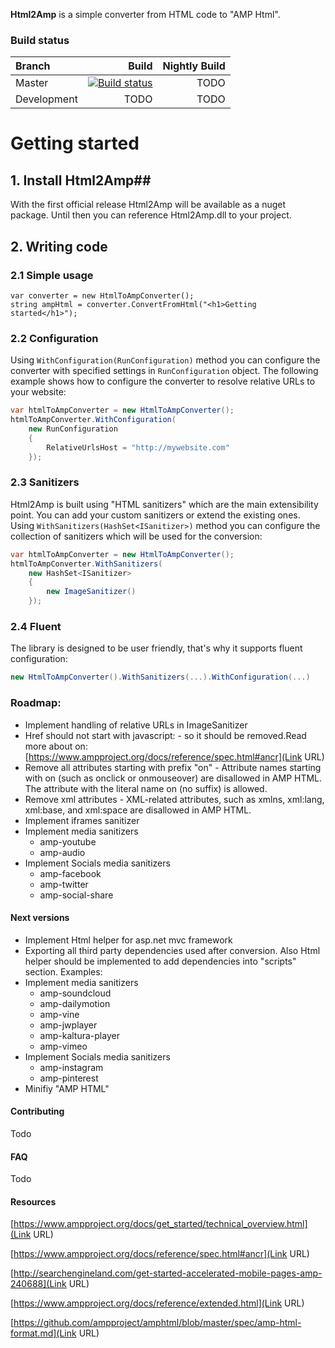 **Html2Amp** is a simple converter from HTML code to "AMP Html".

### Build status ###
| Branch | Build | Nightly Build |
|:---|------:|--------:|
Master | [![Build status](https://ci.appveyor.com/api/projects/status/y7lhe4iuu19juwjp/branch/master?svg=true)](https://ci.appveyor.com/project/SimeonNenov/html2amp/branch/master) | TODO
Development | TODO | TODO

# Getting started #
## 1. Install Html2Amp##
With the first official release Html2Amp will be available as a nuget package. Until then you can reference Html2Amp.dll to your project.

## 2. Writing code ##
### 2.1 Simple usage ###
```charp
var converter = new HtmlToAmpConverter();
string ampHtml = converter.ConvertFromHtml("<h1>Getting started</h1>");
```

### 2.2 Configuration ###
Using ``WithConfiguration(RunConfiguration)`` method you can configure the converter with specified settings in ``RunConfiguration`` object. The following example shows how to configure the converter to resolve relative URLs to your website:
```csharp
var htmlToAmpConverter = new HtmlToAmpConverter();
htmlToAmpConverter.WithConfiguration(
	new RunConfiguration
	{
		RelativeUrlsHost = "http://mywebsite.com"
	});
```

### 2.3 Sanitizers ###
Html2Amp is built using "HTML sanitizers" which are the main extensibility point. You can add your custom sanitizers or extend the existing ones. Using ``WithSanitizers(HashSet<ISanitizer>)`` method you can configure the collection of sanitizers which will be used for the conversion:
```csharp
var htmlToAmpConverter = new HtmlToAmpConverter();
htmlToAmpConverter.WithSanitizers(
	new HashSet<ISanitizer>
	{
		new ImageSanitizer()
	});
```

### 2.4 Fluent ###
The library is designed to be user friendly, that's why it supports fluent configuration:
```csharp
new HtmlToAmpConverter().WithSanitizers(...).WithConfiguration(...)
```
### Roadmap: ###
- Implement handling of relative URLs in ImageSanitizer
- Href should not start with javascript: - so it should be removed.Read more about on: [https://www.ampproject.org/docs/reference/spec.html#ancr](Link URL)
- Remove all attributes starting with prefix "on" - Attribute names starting with on (such as onclick or onmouseover)
	are disallowed in AMP HTML. The attribute with the literal name on (no suffix) is allowed.
- Remove xml attributes - XML-related attributes, such as xmlns, xml:lang, xml:base, and xml:space are disallowed in AMP HTML.
- Implement iframes sanitizer
- Implement media sanitizers
	- amp-youtube
	- amp-audio
- Implement Socials media sanitizers
	- amp-facebook
	- amp-twitter
	- amp-social-share

#### Next versions ####
- Implement Html helper for asp.net mvc framework
- Exporting all third party dependencies used after conversion. Also Html helper should be implemented to add dependencies into "scripts" section. Examples:
	<script async custom-element="amp-facebook" src="https://cdn.ampproject.org/v0/amp-facebook-0.1.js"></script>
	<script async custom-element="amp-youtube" src="https://cdn.ampproject.org/v0/amp-youtube-0.1.js"></script>
- Implement media sanitizers
	- amp-soundcloud
	- amp-dailymotion
	- amp-vine
	- amp-jwplayer
	- amp-kaltura-player
	- amp-vimeo
- Implement Socials media sanitizers
	- amp-instagram
	- amp-pinterest
- Minifiy "AMP HTML"

#### Contributing ####
Todo

#### FAQ ####
Todo

#### Resources ####
[https://www.ampproject.org/docs/get_started/technical_overview.html](Link URL)

[https://www.ampproject.org/docs/reference/spec.html#ancr](Link URL)

[http://searchengineland.com/get-started-accelerated-mobile-pages-amp-240688](Link URL)

[https://www.ampproject.org/docs/reference/extended.html](Link URL)

[https://github.com/ampproject/amphtml/blob/master/spec/amp-html-format.md](Link URL)